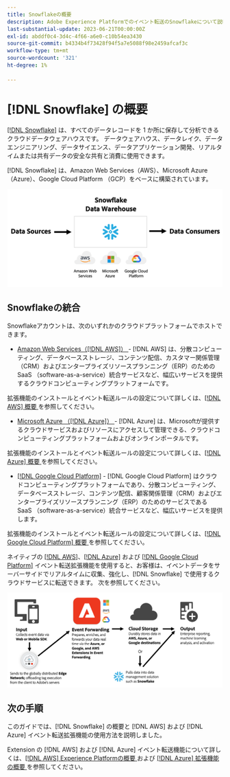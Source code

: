 ```yaml
---
title: Snowflakeの概要
description: Adobe Experience Platformでのイベント転送のSnowflakeについて説明します。
last-substantial-update: 2023-06-21T00:00:00Z
exl-id: abddf0c4-3d4c-4f66-a6e0-c10b54ea3430
source-git-commit: b4334b4f73428f94f5a7e5088f98e2459afcaf3c
workflow-type: tm+mt
source-wordcount: '321'
ht-degree: 1%

---
```


# [!DNL Snowflake] の概要

[[!DNL Snowflake]](https://www.snowflake.com/en/) は、すべてのデータレコードを 1 か所に保存して分析できるクラウドデータウェアハウスです。 データウェアハウス、データレイク、データエンジニアリング、データサイエンス、データアプリケーション開発、リアルタイムまたは共有データの安全な共有と消費に使用できます。

[!DNL Snowflake] は、Amazon Web Services（AWS）、Microsoft Azure （Azure）、Google Cloud Platform （GCP）をベースに構築されています。

![[!DNL Snowflake] のデータアーキテクチャを示す図。](../../../images/extensions/server/snowflake/snowflake.png)

## Snowflakeの統合

Snowflakeアカウントは、次のいずれかのクラウドプラットフォームでホストできます。

- [Amazon Web Services（[!DNL AWS]） ](https://aws.amazon.com/jp/) - [!DNL AWS] は、分散コンピューティング、データベースストレージ、コンテンツ配信、カスタマー関係管理（CRM）およびエンタープライズリソースプランニング（ERP）のための SaaS （software-as-a-service）統合サービスなど、幅広いサービスを提供するクラウドコンピューティングプラットフォームです。

拡張機能のインストールとイベント転送ルールの設定について詳しくは、[[!DNL AWS]  概要 ](../aws/overview.md) を参照してください。

- [Microsoft Azure （[!DNL Azure]） ](https://azure.microsoft.com/en-us/products/event-hubs/#overview) - [!DNL Azure] は、Microsoftが提供するクラウドサービスおよびリソースにアクセスして管理できる、クラウドコンピューティングプラットフォームおよびオンラインポータルです。

拡張機能のインストールとイベント転送ルールの設定について詳しくは、[[!DNL Azure]  概要 ](../azure/overview.md) を参照してください。

- [[!DNL Google Cloud Platform]](https://cloud.google.com/) - [!DNL Google Cloud Platform] はクラウドコンピューティングプラットフォームであり、分散コンピューティング、データベースストレージ、コンテンツ配信、顧客関係管理（CRM）およびエンタープライズリソースプランニング（ERP）のためのサービスである SaaS （software-as-a-service）統合サービスなど、幅広いサービスを提供します。

拡張機能のインストールとイベント転送ルールの設定について詳しくは、[[!DNL Google Cloud Platform]  概要 ](../google-cloud-platform/overview.md) を参照してください。

ネイティブの [[!DNL AWS]](../aws/overview.md)、[[!DNL Azure]](../azure/overview.md) および [[!DNL Google Cloud Platform]](../google-cloud-platform/overview.md) イベント転送拡張機能を使用すると、お客様は、イベントデータをサーバーサイドでリアルタイムに収集、強化し、[!DNL Snowflake] で使用するクラウドサービスに転送できます。 次を参照してください。

![[!DNL AWS] と [!DNL Azure] の間のリンクを示す [!DNL Snowflake] レポート図 ](../../../images/extensions/server/snowflake/snowflake-workflow.png)

## 次の手順

このガイドでは、[!DNL Snowflake] の概要と [!DNL AWS] および [!DNL Azure] イベント転送拡張機能の使用方法を説明しました。

Extension の [!DNL AWS] および [!DNL Azure] イベント転送機能について詳しくは、[[!DNL AWS] Experience Platformの概要 ](../aws/overview.md) および [[!DNL Azure]  拡張機能の概要 ](../azure/overview.md) を参照してください。
